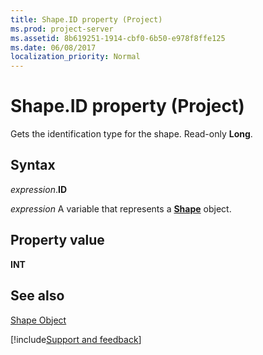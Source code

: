 ```yaml
---
title: Shape.ID property (Project)
ms.prod: project-server
ms.assetid: 8b619251-1914-cbf0-6b50-e978f8ffe125
ms.date: 06/08/2017
localization_priority: Normal
---
```



# Shape.ID property (Project)
Gets the identification type for the shape. Read-only  **Long**.

## Syntax

_expression_.**ID**

_expression_ A variable that represents a **[Shape](Project.Shape.md)** object.


## Property value

 **INT**


## See also


[Shape Object](Project.shape.md)

[!include[Support and feedback](~/includes/feedback-boilerplate.md)]